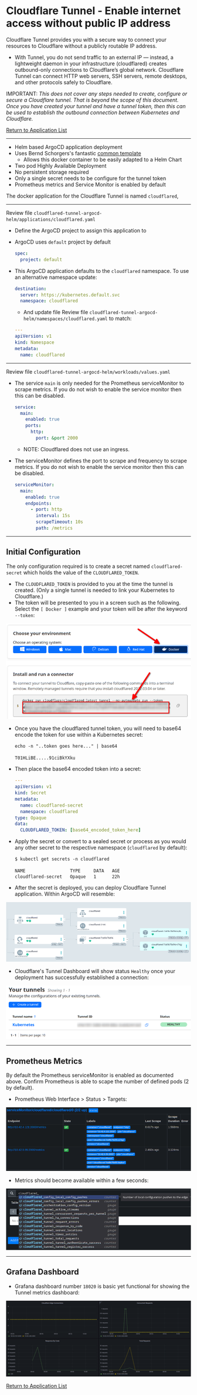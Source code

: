 # Cloudflare Tunnel - Enable internet access without public IP address

Cloudflare Tunnel provides you with a secure way to connect your resources to Cloudflare without a publicly routable IP address.

* With Tunnel, you do not send traffic to an external IP — instead, a lightweight daemon in your infrastructure (cloudflared) creates outbound-only connections to Cloudflare’s global network. Cloudflare Tunnel can connect HTTP web servers, SSH servers, remote desktops, and other protocols safely to Cloudflare.

IMPORTANT: _This does not cover any steps needed to create, configure or secure a Cloudflare tunnel. That is beyond the scope of this document.  Once you have created your tunnel and have a tunnel token, then this can be used to establish the outbound connection between Kubernetes and Cloudflare._

[Return to Application List](../../)

---

* Helm based ArgoCD application deployment
* Uses Bernd Schorgers's fantastic [common template](https://bjw-s.github.io/helm-charts/docs/)
  * Allows this docker container to be easily adapted to a Helm Chart
* Two pod Highly Available Deployment
* No persistent storage required
* Only a single secret needs to be configure for the tunnel token
* Prometheus metrics and Service Monitor is enabled by default

The docker application for the Cloudflare Tunnel is named `cloudflared`,

---

Review file `cloudflared-tunnel-argocd-helm/applications/cloudflared.yaml`

* Define the ArgoCD project to assign this application to
* ArgoCD uses `default` project by default

  ```yaml
  spec:
    project: default
  ```

* This ArgoCD application defaults to the `cloudflared` namespace.  To use an alternative namespace update:

  ```yaml
  destination:
    server: https://kubernetes.default.svc
    namespace: cloudflared
  ```

  * And update file
Review file `cloudflared-tunnel-argocd-helm/namespaces/cloudflared.yaml` to match:

  ```yaml
  ---
  apiVersion: v1
  kind: Namespace
  metadata:
    name: cloudflared
  ```

---

Review file `cloudflared-tunnel-argocd-helm/workloads/values.yaml`

* The service `main` is only needed for the Prometheus serviceMonitor to scrape metrics. If you do not wish to enable the service monitor then this can be disabled.

  ```yaml
  service:
    main:
      enabled: true
      ports:
        http:
          port: &port 2000
  ```

  * NOTE: Cloudflared does not use an ingress.

* The serviceMonitor defines the port to scrape and frequency to scrape metrics. If you do not wish to enable the service monitor then this can be disabled.

  ```yaml
  serviceMonitor:
    main:
      enabled: true
      endpoints:
        - port: http
          interval: 15s
          scrapeTimeout: 10s
          path: /metrics
  ```

---

## Initial Configuration

The only configuration required is to create a secret named `cloudflared-secret` which holds the value of the `CLOUDFLARED_TOKEN`.

* The `CLOUDFLARED_TOKEN` is provided to you at the time the tunnel is created. (Only a single tunnel is needed to link your Kubernetes to Cloudflare.)
* The token will be presented to you in a screen such as the following.  Select the `[ Docker ]` example and your token will be after the keyword `--token`:

![Cloudflared Tunnel Token](cloudflared_tunnel_token.png)

* Once you have the cloudflared tunnel token, you will need to base64 encode the token for use within a Kubernetes secret:

  ```shell
  echo -n "..token goes here..." | base64

  T01HLiBE.....91ciBkYXku
  ```

* Then place the base64 encoded token into a secret:

  ```yaml
  ---
  apiVersion: v1
  kind: Secret
  metadata:
    name: cloudflared-secret
    namespace: cloudflared
  type: Opaque
  data:
    CLOUDFLARED_TOKEN: [base64_encoded_token_here]
  ```

* Apply the secret or convert to a sealed secret or process as you would any other secret to the respective namespace (`cloudflared` by default):

  ```shell
  $ kubectl get secrets -n cloudflared

  NAME                 TYPE     DATA   AGE
  cloudflared-secret   Opaque   1      22h
  ```

* After the secret is deployed, you can deploy Cloudflare Tunnel application.  Within ArgoCD will resemble:

![Cloudflared ArgoCD Deployment](cloudflared_argocd_deployment.png)

* Cloudflare's Tunnel Dashboard will show status `Healthy` once your deployment has successfully established a connection:

![Cloudflared Tunnel Status](cloudflare_tunnel_status.png)

---

## Prometheus Metrics

By default the Prometheus serviceMonitor is enabled as documented above.  Confirm Prometheus is able to scape the number of defined pods (2 by default).

* Prometheus Web Interface > Status > Targets:

![Prometheus Cloudflared Tunnel Targets](cloudflared_prometheus_targets.png)

* Metrics should become available within a few seconds:

![Prometheus Cloudflared Tunnel Metrics](cloudflared_prometheus_metrics.png)

---

## Grafana Dashboard

* Grafana dashboard number `18020` is basic yet functional for showing the Tunnel metrics dashboard:

![Grafana Cloudflared Tunnel Dashboard](cloudflared_grafana_18020_dashboard.png)

[Return to Application List](../../)
